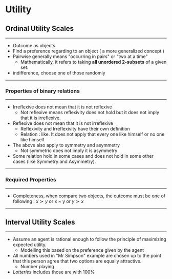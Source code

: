 # Utility

## Ordinal Utility Scales

------

- Outcome as objects
- Find a preference regarding to an object ( a more generalized concept )
- Pairwise generally means "occurring in pairs" or "two at a time"
  - Mathematically, it refers to taking **all unordered 2-subsets** of a given set.
- indifference, choose one of those randomly

------

### Properties of binary relations

------

- Irreflexive does not mean that it is not reflexive
  - Not reflexive means reflexivity does not hold but it does not imply that it is irreflexive.
- Reflexive does not mean that it is not irreflexive
  - Reflexivity and Irreflexivity have their own definition
  - Relation : like. It does not apply that every one like himself or no one like himself
- The above also apply to symmetry and asymmetry
  - Not symmetric does not imply it is asymmetry
- Some relation hold in some cases and does not hold in some other cases (like Symmetry and Asymmetry).

------

### Required Properties

------

- Completeness, when compare two objects, the outcome must be one of following : $x\succ y$ or x ~ y or $y \succ x$ 

------

## Interval Utility Scales

------

- Assume an agent is rational enough to follow the principle of maximizing expected utility.
  - Modelling this based on the preference given by the agent
- All numbers used in "Mr Simpson" example are chosen up to the point that this person agree that two options are equally attractive.
  - Number playing
- *Lotteries* includes those are with 100%